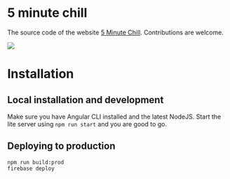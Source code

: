 # 5 minute chill

The source code of the website [5 Minute Chill](http://5minutechill.com). Contributions are welcome.

![](https://github.com/Dzhuneyt/5minutechill.com/workflows/CI/badge.svg?branch=master)

# Installation
## Local installation and development
Make sure you have Angular CLI installed and the latest NodeJS. Start the lite server using `npm run start` and you are good to go.

## Deploying to production

    npm run build:prod
    firebase deploy

